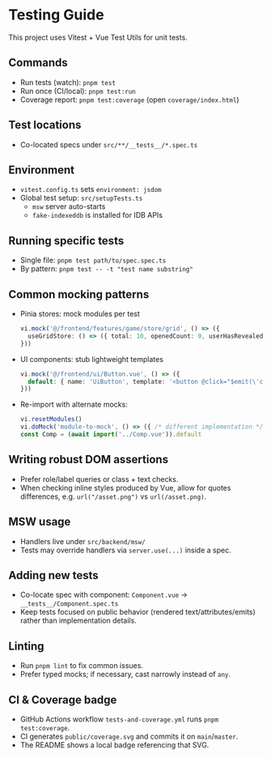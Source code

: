 # Testing Guide

This project uses Vitest + Vue Test Utils for unit tests.

## Commands
- Run tests (watch): `pnpm test`
- Run once (CI/local): `pnpm test:run`
- Coverage report: `pnpm test:coverage` (open `coverage/index.html`)

## Test locations
- Co-located specs under `src/**/__tests__/*.spec.ts`


## Environment
- `vitest.config.ts` sets `environment: jsdom`
- Global test setup: `src/setupTests.ts`
  - `msw` server auto-starts
  - `fake-indexeddb` is installed for IDB APIs

## Running specific tests
- Single file: `pnpm test path/to/spec.spec.ts`
- By pattern: `pnpm test -- -t "test name substring"`

## Common mocking patterns
- Pinia stores: mock modules per test
  ```ts
  vi.mock('@/frontend/features/game/store/grid', () => ({
    useGridStore: () => ({ total: 10, openedCount: 0, userHasRevealed: () => false }),
  }))
  ```
- UI components: stub lightweight templates
  ```ts
  vi.mock('@/frontend/ui/Button.vue', () => ({
    default: { name: 'UiButton', template: '<button @click="$emit(\'click\')"><slot/></button>' },
  }))
  ```
- Re-import with alternate mocks:
  ```ts
  vi.resetModules()
  vi.doMock('module-to-mock', () => ({ /* different implementation */ }))
  const Comp = (await import('../Comp.vue')).default
  ```

## Writing robust DOM assertions
- Prefer role/label queries or class + text checks.
- When checking inline styles produced by Vue, allow for quotes differences, e.g. `url("/asset.png")` vs `url(/asset.png)`.

## MSW usage
- Handlers live under `src/backend/msw/`
- Tests may override handlers via `server.use(...)` inside a spec.

## Adding new tests
- Co-locate spec with component: `Component.vue` -> `__tests__/Component.spec.ts`
- Keep tests focused on public behavior (rendered text/attributes/emits) rather than implementation details.

## Linting
- Run `pnpm lint` to fix common issues.
- Prefer typed mocks; if necessary, cast narrowly instead of `any`.

## CI & Coverage badge
- GitHub Actions workflow `tests-and-coverage.yml` runs `pnpm test:coverage`.
- CI generates `public/coverage.svg` and commits it on `main`/`master`.
- The README shows a local badge referencing that SVG.
